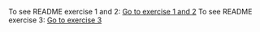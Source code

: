To see README exercise 1 and 2: [Go to exercise 1 and 2](ex1and2.md)
To see README exercise 3: [Go to exercise 3](ex1and2.md)
